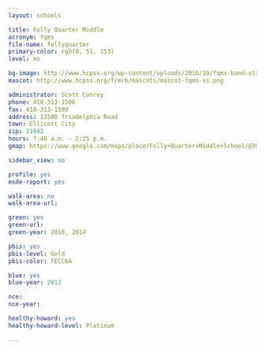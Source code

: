 ```yaml
---
layout: schools

title: Folly Quarter Middle
acronym: fqms
file-name: follyquarter
primary-color: rgb(0, 51, 153)
level: ms

bg-image: http://www.hcpss.org/wp-content/uploads/2016/10/fqms-band-stage.jpg
mascot: http://www.hcpss.org/f/mrb/mascots/mascot-fqms-xs.png

administrator: Scott Conroy
phone: 410-313-1506
fax: 410-313-1509
address: 13500 Triadelphia Road
town: Ellicott City
zip: 21042
hours: 7:40 a.m. – 2:25 p.m.
gmap: https://www.google.com/maps/place/Folly+Quarter+Middle+School/@39.2660437,-76.9854438,16.53z/data=!4m2!3m1!1s0x89c827969096d4d9:0x15c154b953ee026?hl=en

sidebar_view: no

profile: yes
msde-report: yes

walk-area: no
walk-area-url:

green: yes
green-url:
green-year: 2010, 2014

pbis: yes
pbis-level: Gold
pbis-color: FECC6A

blue: yes
blue-year: 2012

nce:
nce-year:

healthy-howard: yes
healthy-howard-level: Platinum
 
---
```

